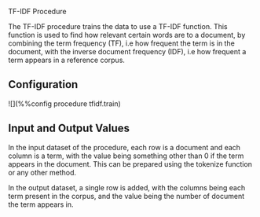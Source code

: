 TF-IDF Procedure

The TF-IDF procedure trains the data to use a TF-IDF function. This function is used to find how relevant certain words are to a document, by 
combining the term frequency (TF), i.e how frequent the term is in the document, with the inverse document frequency (IDF), i.e how frequent a term
appears in a reference corpus.

## Configuration
![](%%config procedure tfidf.train)

## Input and Output Values

In the input dataset of the procedure, each row is a document and each column is a term, with the value being something other than 0 if the term appears in
the document. This can be prepared using the tokenize function or any other method.

In the output dataset, a single row is added, with the columns being each term present in the corpus, and the value being the number of document the term appears in.